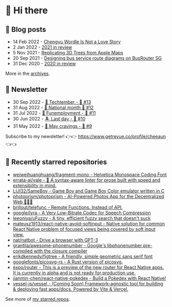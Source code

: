 # 👋 Hi there

## 📝 Blog posts

<!-- feed start -->
- 14 Feb 2022 - [Chengyu Wordle Is Not a Love Story](https://cheeaun.com/blog/2022/02/chengyu-wordle-is-not-a-love-story/)
- 2 Jan 2022 - [2021 in review](https://cheeaun.com/blog/2022/01/2021-in-review/)
- 5 Nov 2021 - [Replicating 3D Trees from Apple Maps](https://cheeaun.com/blog/2021/11/replicating-3d-trees-apple-maps/)
- 20 Sep 2021 - [Designing bus service route diagrams on BusRouter SG](https://cheeaun.com/blog/2021/09/bus-service-route-diagrams-busrouter-sg/)
- 31 Dec 2020 - [2020 in review](https://cheeaun.com/blog/2020/12/2020-in-review/)
<!-- feed end -->

More in the [archives](https://cheeaun.com/blog/archives/).

## 📰 Newsletter

<!-- newsletter start -->
- 30 Sep 2022 - [🍎 Techtember - 🥫 #13](https://www.getrevue.co/profile/cheeaun/issues/techtember-13-1335515)
- 31 Aug 2022 - [🎏 National month 🥫 #12](https://www.getrevue.co/profile/cheeaun/issues/national-month-12-1289556)
- 31 Jul 2022 - [🕺 Funemployment - 🥫 #11](https://www.getrevue.co/profile/cheeaun/issues/funemployment-11-1247643)
- 30 Jun 2022 - [🏝️ Last day - 🥫 #10](https://www.getrevue.co/profile/cheeaun/issues/last-day-10-1202564)
- 31 May 2022 - [🍜 May cravings - 🥫 #9](https://www.getrevue.co/profile/cheeaun/issues/may-cravings-9-1158473)
<!-- newsletter end -->

Subscribe to my newsletter! 👉👉 https://www.getrevue.co/profile/cheeaun 👈👈

## 🌟 Recently starred repositories

<!-- starred repos start -->
- [weiweihuanghuang/fragment-mono - Helvetica Monospace Coding Font](https://github.com/weiweihuanghuang/fragment-mono)
- [errata-ai/vale - :pencil: A syntax-aware linter for prose built with speed and extensibility in mind.](https://github.com/errata-ai/vale)
- [LIJI32/SameBoy - Game Boy and Game Boy Color emulator written in C](https://github.com/LIJI32/SameBoy)
- [photoprism/photoprism - AI-Powered Photos App for the Decentralized Web 🌈💎✨](https://github.com/photoprism/photoprism)
- [brillout/telefunc - Remote Functions. Instead of API.](https://github.com/brillout/telefunc)
- [google/lyra - A Very Low-Bitrate Codec for Speech Compression](https://github.com/google/lyra)
- [leeoniya/uFuzzy - A tiny, efficient fuzzy search that doesn't suck](https://github.com/leeoniya/uFuzzy)
- [mateusz1913/react-native-avoid-softinput - Native solution for common React Native problem of focused views being covered by soft input view.](https://github.com/mateusz1913/react-native-avoid-softinput)
- [nat/natbot - Drive a browser with GPT-3](https://github.com/nat/natbot)
- [grantila/awesome-phonenumber - Google's libphonenumber pre-compiled with the closure compiler](https://github.com/grantila/awesome-phonenumber)
- [erikdkennedy/figtree - A friendly, simple geometric sans serif font](https://github.com/erikdkennedy/figtree)
- [googlefonts/picosvg-rs - A Rust version of picosvg.](https://github.com/googlefonts/picosvg-rs)
- [expo/router - This is a preview of the new router for React Native apps. It is currently in alpha and is not ready for production use.](https://github.com/expo/router)
- [jianmin-chen/react-native-pokedex - Build a Pokedex with React Native!](https://github.com/jianmin-chen/react-native-pokedex)
- [vessel-js/vessel - (Coming Soon) Framework-agnostic tool for building & deploying fast apps/docs. Powered by Vite & Vercel.](https://github.com/vessel-js/vessel)
<!-- starred repos end -->

See more of [my starred repos](https://github.com/stars/cheeaun/).